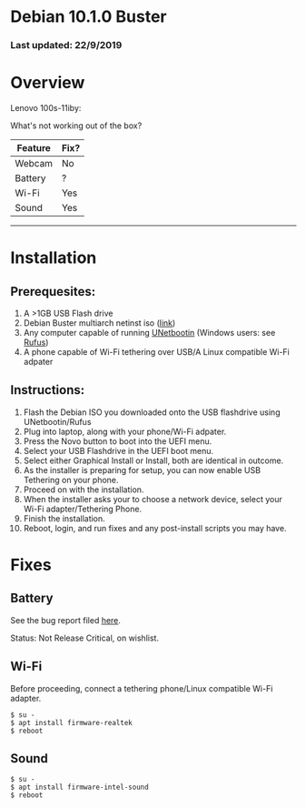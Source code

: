 # Debian 10.1.0 Buster
### Last updated: 22/9/2019
# Overview

Lenovo 100s-11iby:

What's not working out of the box?

| Feature            | Fix? |
|--------------------|------|
| Webcam   | No   |
| Battery  | ?    |
| Wi-Fi    | Yes  |
| Sound    | Yes  |

---
# Installation
## Prerequesites:
1. A >1GB USB Flash drive
2. Debian Buster multiarch netinst iso ([link](https://cdimage.debian.org/debian-cd/10.1.0/multi-arch/iso-cd/))
3. Any computer capable of running [UNetbootin](https://unetbootin.github.io/) (Windows users: see [Rufus](https://rufus.ie/))
4. A phone capable of Wi-Fi tethering over USB/A Linux compatible Wi-Fi adpater

## Instructions:
01. Flash the Debian ISO you downloaded onto the USB flashdrive using UNetbootin/Rufus
02. Plug into laptop, along with your phone/Wi-Fi adpater.
03. Press the Novo button to boot into the UEFI menu.
04. Select your USB Flashdrive in the UEFI boot menu.
05. Select either Graphical Install or Install, both are identical in outcome.
06. As the installer is preparing for setup, you can now enable USB Tethering on your phone.
07. Proceed on with the installation.
08. When the installer asks your to choose a network device, select your Wi-Fi adapter/Tethering Phone.
09. Finish the installation.
10. Reboot, login, and run fixes and any post-install scripts you may have.

# Fixes

## Battery

See the bug report filed [here](https://bugs.debian.org/cgi-bin/bugreport.cgi?bug=927163).

Status: Not Release Critical, on wishlist.

## Wi-Fi
Before proceeding, connect a tethering phone/Linux compatible Wi-Fi adapter.

```
$ su -
$ apt install firmware-realtek
$ reboot
```
## Sound
```
$ su -
$ apt install firmware-intel-sound
$ reboot
```
